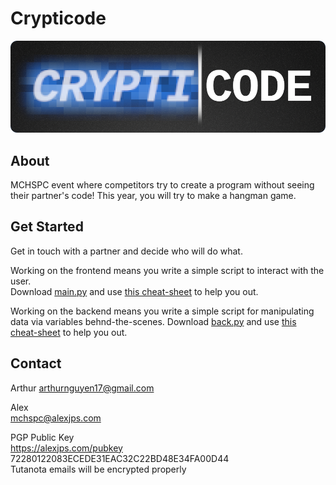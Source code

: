 # Crypticode

![logo.png](logo.png)

## About
MCHSPC event where competitors try to create a program without seeing their partner's code!
This year, you will try to make a hangman game.

## Get Started
Get in touch with a partner and decide who will do what.

Working on the frontend means you write a simple script to interact with the user.  
Download [main.py](main.py) and use [this cheat-sheet](main-cheat.md) to help you out.

Working on the backend means you write a simple script for manipulating data via variables behnd-the-scenes.
Download [back.py](back.py) and use [this cheat-sheet](back-cheat.md) to help you out.

## Contact
Arthur
arthurnguyen17@gmail.com

Alex  
mchspc@alexjps.com

PGP Public Key  
https://alexjps.com/pubkey  
72280122083ECEDE31EAC32C22BD48E34FA00D44  
Tutanota emails will be encrypted properly
